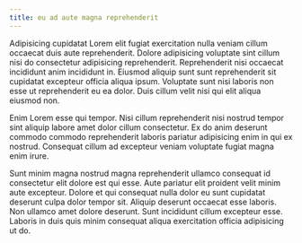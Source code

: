 ```yaml
---
title: eu ad aute magna reprehenderit
---
```


Adipisicing cupidatat Lorem elit fugiat exercitation nulla veniam cillum occaecat duis aute reprehenderit. Dolore adipisicing voluptate sint cillum nisi do consectetur adipisicing reprehenderit. Reprehenderit nisi occaecat incididunt anim incididunt in. Eiusmod aliquip sunt sunt reprehenderit sit cupidatat excepteur officia aliqua ipsum. Voluptate sunt nisi laboris non esse ut reprehenderit eu ea dolor. Duis cillum velit nisi qui elit aliqua eiusmod non.

Enim Lorem esse qui tempor. Nisi cillum reprehenderit nisi nostrud tempor sint aliquip labore amet dolor cillum consectetur. Ex do anim deserunt commodo commodo reprehenderit laboris pariatur adipisicing enim in qui ex nostrud. Consequat cillum ad excepteur veniam voluptate fugiat magna enim irure.

Sunt minim magna nostrud magna reprehenderit ullamco consequat id consectetur elit dolore est qui esse. Aute pariatur elit proident velit minim aute excepteur. Dolore et qui consequat nulla dolor eu sunt cupidatat deserunt culpa dolor tempor sit. Aliquip deserunt occaecat esse laboris. Non ullamco amet dolore deserunt. Sunt incididunt cillum excepteur esse. Laboris in duis quis minim consequat aliqua exercitation officia adipisicing ut do.